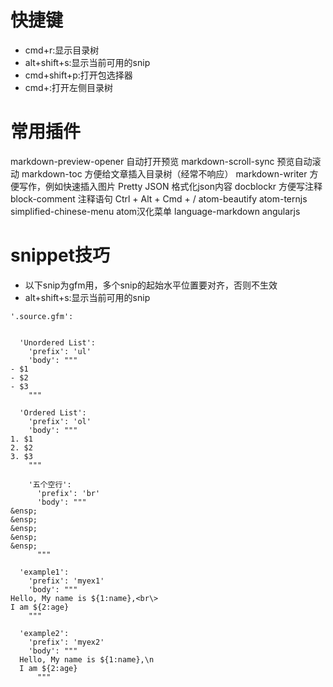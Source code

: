 
# 快捷键

- cmd+r:显示目录树
- alt+shift+s:显示当前可用的snip
- cmd+shift+p:打开包选择器
- cmd+\:打开左侧目录树

# 常用插件

markdown-preview-opener 自动打开预览
markdown-scroll-sync 预览自动滚动
markdown-toc 方便给文章插入目录树（经常不响应）
markdown-writer 方便写作，例如快速插入图片
Pretty JSON 格式化json内容
docblockr 方便写注释
block-comment 注释语句 Ctrl + Alt + Cmd + /
atom-beautify
atom-ternjs
simplified-chinese-menu atom汉化菜单
language-markdown
angularjs



# snippet技巧

- 以下snip为gfm用，多个snip的起始水平位置要对齐，否则不生效
- alt+shift+s:显示当前可用的snip

```
'.source.gfm':


  'Unordered List':
    'prefix': 'ul'
    'body': """
- $1
- $2
- $3
    """

  'Ordered List':
    'prefix': 'ol'
    'body': """
1. $1
2. $2
3. $3
    """

    '五个空行':
      'prefix': 'br'
      'body': """
&ensp;
&ensp;
&ensp;
&ensp;
&ensp;
      """

  'example1':
    'prefix': 'myex1'
    'body': """
Hello, My name is ${1:name},<br\>
I am ${2:age}
    """

  'example2':
    'prefix': 'myex2'
    'body': """
  Hello, My name is ${1:name},\n
  I am ${2:age}
      """
```
